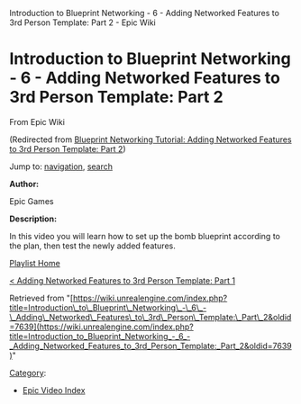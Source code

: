 Introduction to Blueprint Networking - 6 - Adding Networked Features to 3rd Person Template: Part 2 - Epic Wiki              

Introduction to Blueprint Networking - 6 - Adding Networked Features to 3rd Person Template: Part 2
===================================================================================================

From Epic Wiki

(Redirected from [Blueprint Networking Tutorial: Adding Networked Features to 3rd Person Template: Part 2](/index.php?title=Blueprint_Networking_Tutorial:_Adding_Networked_Features_to_3rd_Person_Template:_Part_2&redirect=no "Blueprint Networking Tutorial: Adding Networked Features to 3rd Person Template: Part 2"))

Jump to: [navigation](#mw-navigation), [search](#p-search)

  

**Author:**

Epic Games

**Description:**

In this video you will learn how to set up the bomb blueprint according to the plan, then test the newly added features.

[Playlist Home](/Category:Epic_Video_Playlists "Category:Epic Video Playlists")

[< Adding Networked Features to 3rd Person Template: Part 1](/Introduction_to_Blueprint_Networking_-_5_-_Adding_Networked_Features_to_3rd_Person_Template:_Part_1 "Introduction to Blueprint Networking - 5 - Adding Networked Features to 3rd Person Template: Part 1")

  

Retrieved from "[https://wiki.unrealengine.com/index.php?title=Introduction\_to\_Blueprint\_Networking\_-\_6\_-\_Adding\_Networked\_Features\_to\_3rd\_Person\_Template:\_Part\_2&oldid=7639](https://wiki.unrealengine.com/index.php?title=Introduction_to_Blueprint_Networking_-_6_-_Adding_Networked_Features_to_3rd_Person_Template:_Part_2&oldid=7639)"

[Category](/Special:Categories "Special:Categories"):

*   [Epic Video Index](/index.php?title=Category:Epic_Video_Index&action=edit&redlink=1 "Category:Epic Video Index (page does not exist)")